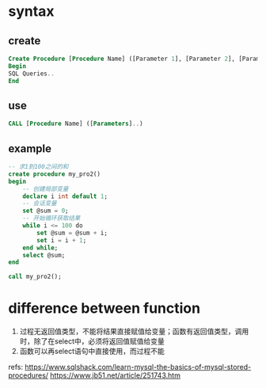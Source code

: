 


# syntax

## create
```sql
Create Procedure [Procedure Name] ([Parameter 1], [Parameter 2], [Parameter 3] )
Begin
SQL Queries..
End
```

## use

```sql
CALL [Procedure Name] ([Parameters]..)
```

## example

```sql
-- 求1到100之间的和
create procedure my_pro2()
begin
    -- 创建局部变量
    declare i int default 1;
    -- 会话变量
    set @sum = 0;
    -- 开始循环获取结果
    while i <= 100 do
        set @sum = @sum + i;
        set i = i + 1;
    end while;
    select @sum;
end

call my_pro2();
```


# difference between function

1. 过程无返回值类型，不能将结果直接赋值给变量；函数有返回值类型，调用时，除了在select中，必须将返回值赋值给变量
2. 函数可以再select语句中直接使用，而过程不能


refs:
https://www.sqlshack.com/learn-mysql-the-basics-of-mysql-stored-procedures/
https://www.jb51.net/article/251743.htm